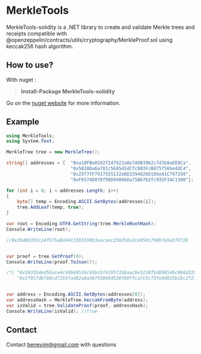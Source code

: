 
# MerkleTools

MerkleTools-solidity is a .NET library to create and validate Merkle trees and receipts compatible with @openzeppelin/contracts/utils/cryptography/MerkleProof.sol using keccak256 hash algorithm.


## How to use?
With nuget :
> **Install-Package MerkleTools-solidity** 

Go on the [nuget website](https://www.nuget.org/packages/MerkleTools-solidity/) for more information.

## Example

```c#
using MerkleTools;
using System.Text;

MerkleTree tree = new MerkleTree();

string[] addresses = {  "0xa18FBe02d2f247922a8e7A9B3962cfd3b8aEE0Ca", 
                        "0x5B38Da6a701c568545dCfcB03FcB875f56beddC4", 
                        "0x25f7fF7917555132eDD3294626D105eA1C797250", 
                        "0xF6574D878f99D94896Da75B6762fc935F34C1300"};

for (int i = 0; i < addresses.Length; i++)
{
    byte[] temp = Encoding.ASCII.GetBytes(addresses[i]);
    tree.AddLeaf(temp, true);
}

var root = Encoding.UTF8.GetString(tree.MerkleRootHash);
Console.WriteLine(root);

//0x2bd66355c24f675a8a9411593198b3aacaec256d58a2ce950c798b7e9a378f28


var proof = tree.GetProof(0);
Console.WriteLine(proof.ToJson());

/*[ "0x5931b4ed56ace4c46b68524cb5bcbf4195f1bbaacbe5228fbd090546c88dd229",
    "0x1f957db768cd7253fad82a8a30755840d536fb0ffca7c5c73fe9d815b1bc2f2f"]*/


var address = Encoding.ASCII.GetBytes(addresses[0]);
var addressHash = MerkleTree.keccakFromByte(address);
var isValid = tree.ValidateProof(proof, addressHash);
Console.WriteLine(isValid); //true
```

## Contact

Contact [beneyim@gmail.com](mailto:beneyim@gmail.com) with questions